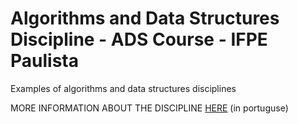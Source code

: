# Algorithms and Data Structures Discipline - ADS Course - IFPE Paulista

Examples of algorithms and data structures disciplines

MORE INFORMATION ABOUT THE DISCIPLINE [HERE](brunocartaxo.com/teaching/ifpe/paulista/ads/algorithms-and-data-structures) (in portuguse)
